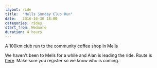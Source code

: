 ```yaml
---
layout: ride
title:  "Mells Sunday Club Run"
date:   2016-10-30 18:00
categories: rides
start_from: Wedmore
duration: 4 hours
---
```

A 100km club run to the community coffee shop in Mells

We haven't been to Mells for a while and Alan is leading the ride. Route is
[here](https://ridewithgps.com/routes/7543270). Make sure you register so we
know who is coming.
